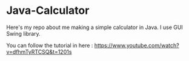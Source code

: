 # Java-Calculator
Here's my repo about me making a simple calculator in Java. I use GUI Swing library.


You can follow the tutorial in here :
https://www.youtube.com/watch?v=dfhmTyRTCSQ&t=1201s
